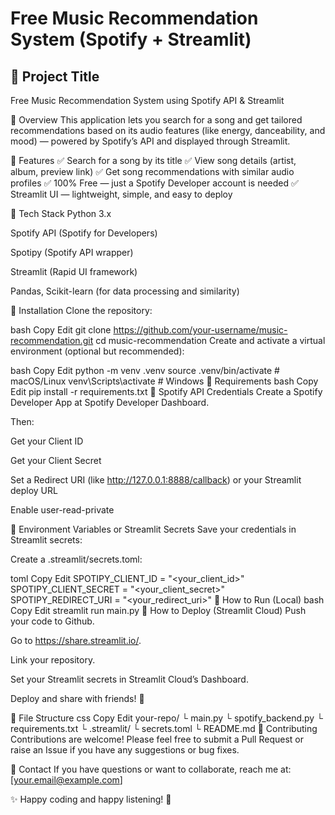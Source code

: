 # Free Music Recommendation System (Spotify + Streamlit)
## 🌟 Project Title
Free Music Recommendation System using Spotify API & Streamlit

🔹 Overview
This application lets you search for a song and get tailored recommendations based on its audio features (like energy, danceability, and mood) — powered by Spotify’s API and displayed through Streamlit.

🔹 Features
✅ Search for a song by its title
✅ View song details (artist, album, preview link)
✅ Get song recommendations with similar audio profiles
✅ 100% Free — just a Spotify Developer account is needed
✅ Streamlit UI — lightweight, simple, and easy to deploy

🔹 Tech Stack
Python 3.x

Spotify API (Spotify for Developers)

Spotipy (Spotify API wrapper)

Streamlit (Rapid UI framework)

Pandas, Scikit-learn (for data processing and similarity)

🔹 Installation
Clone the repository:

bash
Copy
Edit
git clone https://github.com/your-username/music-recommendation.git
cd music-recommendation
Create and activate a virtual environment (optional but recommended):

bash
Copy
Edit
python -m venv .venv
source .venv/bin/activate  # macOS/Linux
venv\Scripts\activate      # Windows
🔹 Requirements
bash
Copy
Edit
pip install -r requirements.txt
🔹 Spotify API Credentials
Create a Spotify Developer App at Spotify Developer Dashboard.

Then:

Get your Client ID

Get your Client Secret

Set a Redirect URI (like http://127.0.0.1:8888/callback) or your Streamlit deploy URL

Enable user-read-private

🔹 Environment Variables or Streamlit Secrets
Save your credentials in Streamlit secrets:

Create a .streamlit/secrets.toml:

toml
Copy
Edit
SPOTIPY_CLIENT_ID = "<your_client_id>"
SPOTIPY_CLIENT_SECRET = "<your_client_secret>"
SPOTIPY_REDIRECT_URI = "<your_redirect_uri>"
🔹 How to Run (Local)
bash
Copy
Edit
streamlit run main.py
🔹 How to Deploy (Streamlit Cloud)
Push your code to Github.

Go to https://share.streamlit.io/.

Link your repository.

Set your Streamlit secrets in Streamlit Cloud’s Dashboard.

Deploy and share with friends! 🚀

🔹 File Structure
css
Copy
Edit
your-repo/
 └ main.py
 └ spotify_backend.py
 └ requirements.txt
 └ .streamlit/
      └ secrets.toml
 └ README.md
🔹 Contributing
Contributions are welcome!
Please feel free to submit a Pull Request or raise an Issue if you have any suggestions or bug fixes.

🔹 Contact
If you have questions or want to collaborate, reach me at: [your.email@example.com]

✨ Happy coding and happy listening! 🍻
